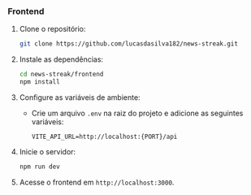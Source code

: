 ### **Frontend**

1. Clone o repositório:

   ```bash
   git clone https://github.com/lucasdasilva182/news-streak.git
   ```

2. Instale as dependências:
   ```bash
   cd news-streak/frontend
   npm install
   ```
3. Configure as variáveis de ambiente:
   - Crie um arquivo `.env` na raiz do projeto e adicione as seguintes variáveis:
     ```
     VITE_API_URL=http://localhost:{PORT}/api
     ```
4. Inicie o servidor:
   ```bash
   npm run dev
   ```
5. Acesse o frontend em `http://localhost:3000`.
